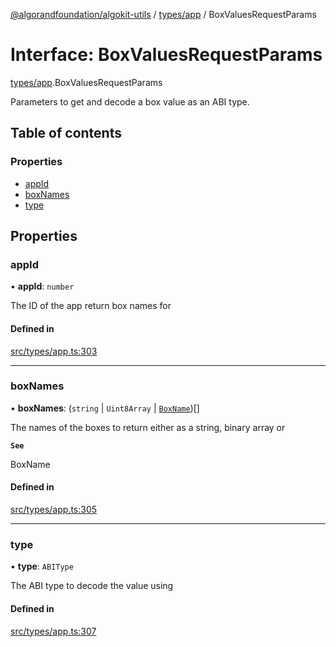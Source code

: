 [@algorandfoundation/algokit-utils](../README.md) / [types/app](../modules/types_app.md) / BoxValuesRequestParams

# Interface: BoxValuesRequestParams

[types/app](../modules/types_app.md).BoxValuesRequestParams

Parameters to get and decode a box value as an ABI type.

## Table of contents

### Properties

- [appId](types_app.BoxValuesRequestParams.md#appid)
- [boxNames](types_app.BoxValuesRequestParams.md#boxnames)
- [type](types_app.BoxValuesRequestParams.md#type)

## Properties

### appId

• **appId**: `number`

The ID of the app return box names for

#### Defined in

[src/types/app.ts:303](https://github.com/algorandfoundation/algokit-utils-ts/blob/main/src/types/app.ts#L303)

___

### boxNames

• **boxNames**: (`string` \| `Uint8Array` \| [`BoxName`](types_app.BoxName.md))[]

The names of the boxes to return either as a string, binary array or

**`See`**

BoxName

#### Defined in

[src/types/app.ts:305](https://github.com/algorandfoundation/algokit-utils-ts/blob/main/src/types/app.ts#L305)

___

### type

• **type**: `ABIType`

The ABI type to decode the value using

#### Defined in

[src/types/app.ts:307](https://github.com/algorandfoundation/algokit-utils-ts/blob/main/src/types/app.ts#L307)

